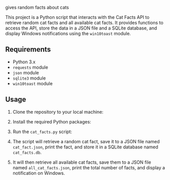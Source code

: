 
gives random facts about cats


This project is a Python script that interacts with the Cat Facts API to retrieve random cat facts and all available cat facts. It provides functions to access the API, store the data in a JSON file and a SQLite database, and display Windows notifications using the `win10toast` module.

## Requirements

- Python 3.x
- `requests` module
- `json` module
- `sqlite3` module
- `win10toast` module

## Usage

1. Clone the repository to your local machine:


2. Install the required Python packages:


3. Run the `cat_facts.py` script:


4. The script will retrieve a random cat fact, save it to a JSON file named `cat_fact.json`, print the fact, and store it in a SQLite database named `cat_facts.db`.

5. It will then retrieve all available cat facts, save them to a JSON file named `all_cat_facts.json`, print the total number of facts, and display a notification on Windows.


